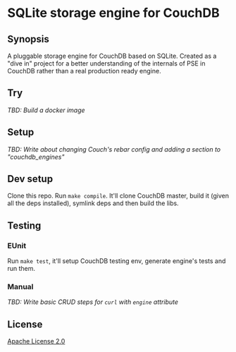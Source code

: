 # SQLite storage engine for CouchDB

## Synopsis

A pluggable storage engine for CouchDB based on SQLite. Created as a "dive in" project for a better understanding of the internals of PSE in CouchDB rather than a real production ready engine.

## Try

_TBD: Build a docker image_

## Setup

_TBD: Write about changing Couch's rebar config and adding a section to "couchdb_engines"_

## Dev setup

Clone this repo. Run `make compile`. It'll clone CouchDB master, build it (given all the deps installed), symlink deps and then build the libs.

## Testing

### EUnit

Run `make test`, it'll setup CouchDB testing env, generate engine's tests and run them.

### Manual

_TBD: Write basic CRUD steps for `curl` with `engine` attribute_

## License

[Apache License 2.0](https://raw.githubusercontent.com/eiri/couch_sqlite_engine/master/LICENSE "Apache License 2.0")
